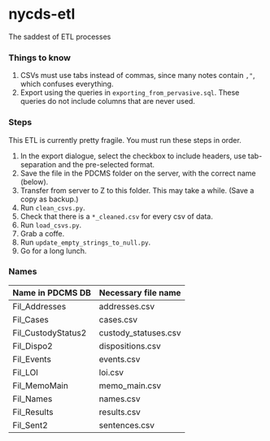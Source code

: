 # nycds-etl
The saddest of ETL processes

### Things to know

1. CSVs must use tabs instead of commas, since many notes contain `,"`, which confuses everything.
2. Export using the queries in `exporting_from_pervasive.sql`. These queries do not include columns that are never used.


### Steps
This ETL is currently pretty fragile. You must run these steps in order.

1. In the export dialogue, select the checkbox to include headers, use tab-separation and the pre-selected format.
2. Save the file in the PDCMS folder on the server, with the correct name (below).
3. Transfer from server to Z to this folder. This may take a while. (Save a copy as backup.)
4. Run `clean_csvs.py`.
5. Check that there is a `*_cleaned.csv` for every csv of data.
6. Run `load_csvs.py`.
7. Grab a coffe.
8. Run `update_empty_strings_to_null.py`.
9. Go for a long lunch.


### Names

| Name in PDCMS DB  | Necessary file name  |
|-------------------|----------------------|
| Fil_Addresses     | addresses.csv        |
| Fil_Cases         | cases.csv            |
| Fil_CustodyStatus2| custody_statuses.csv |
| Fil_Dispo2        | dispositions.csv     |
| Fil_Events        | events.csv           |
| Fil_LOI           | loi.csv              |
| Fil_MemoMain      | memo_main.csv        |
| Fil_Names         | names.csv            |
| Fil_Results       | results.csv          |
| Fil_Sent2         | sentences.csv        |
